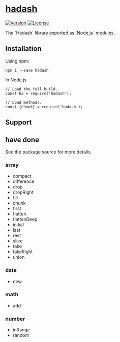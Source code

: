 # [hadash](https://github.com/laihaibo/hadash)
<p align="left">
  <a href="https://www.npmjs.com/package/hadash"><img src="https://img.shields.io/badge/npm-v1.0.0-brightgreen.svg" alt="Version"></a>
  <a href="https://www.npmjs.com/package/hadash"><img src="https://img.shields.io/badge/license-MPL--2.0-blue.svg" alt="License"></a>
</p>
The `Hadash` library exported as `Node.js` modules.

## Installation
Using npm:
```
npm i --save hadash
```
In Node.js
```
// Load the full build.
const ha = require('hadash');

// Load methods. 
const {chunk} = require('hadash');
```
## Support

## have done
See the package source for more details.
### array
* compact
* difference
* drop
* dropRight
* fill
* chunk
* first
* flatten
* flattenDeep
* initial
* last
* rest
* slice
* take
* takeRight
* union
### date
* now
### math
* add
### number
* inRange
* random